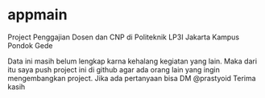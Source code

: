 # appmain
Project Penggajian Dosen dan CNP di Politeknik LP3I Jakarta Kampus Pondok Gede

Data ini masih belum lengkap karna kehalang kegiatan yang lain.
Maka dari itu saya push project ini di github agar ada orang lain yang ingin mengembangkan project.
Jika ada pertanyaan bisa DM @prastyoid
Terima kasih
